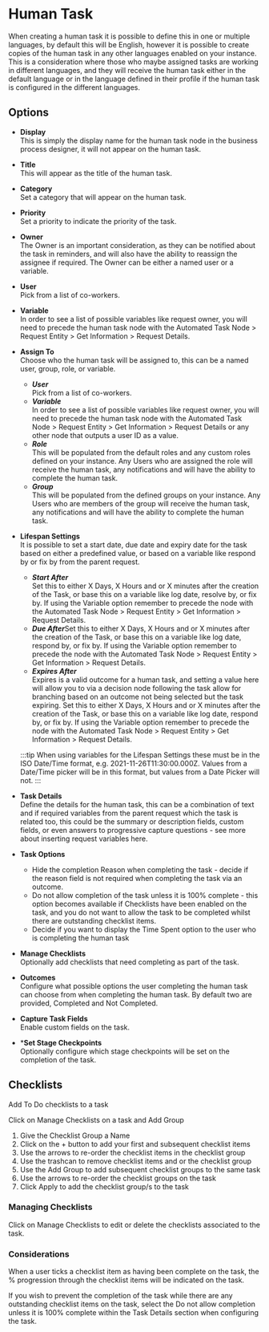 # Human Task
When creating a human task it is possible to define this in one or multiple languages, by default this will be English, however it is possible to create copies of the human task in any other languages enabled on your instance. This is a consideration where those who maybe assigned tasks are working in different languages, and they will receive the human task either in the default language or in the language defined in their profile if the human task is configured in the different languages.

## Options
* **Display**<br>This is simply the display name for the human task node in the business process designer, it will not appear on the human task.
* **Title**<br>This will appear as the title of the human task.
* **Category**<br>Set a category that will appear on the human task.
* **Priority**<br>Set a priority to indicate the priority of the task.
* **Owner**<br>The Owner is an important consideration, as they can be notified about the task in reminders, and will also have the ability to reassign the assignee if required. The Owner can be either a named user or a variable.
* **User**<br>Pick from a list of co-workers.
* **Variable**<br>In order to see a list of possible variables like request owner, you will need to precede the human task node with the Automated Task Node > Request Entity > Get Information > Request Details.
* **Assign To**<br>Choose who the human task will be assigned to, this can be a named user, group, role, or variable.
    * ***User***<br>Pick from a list of co-workers.
    * ***Variable***<br>In order to see a list of possible variables like request owner, you will need to precede the human task node with the Automated Task Node > Request Entity > Get Information > Request Details or any other node that outputs a user ID as a value.
    * ***Role***<br>This will be populated from the default roles and any custom roles defined on your instance. Any Users who are assigned the role will receive the human task, any notifications and will have the ability to complete the human task.
    * ***Group***<br>This will be populated from the defined groups on your instance. Any Users who are members of the group will receive the human task, any notifications and will have the ability to complete the human task.
* **Lifespan Settings**<br>It is possible to set a start date, due date and expiry date for the task based on either a predefined value, or based on a variable like respond by or fix by from the parent request.
    * ***Start After***<br>Set this to either X Days, X Hours and or X minutes after the creation of the Task, or base this on a variable like log date, resolve by, or fix by. If using the Variable option remember to precede the node with the Automated Task Node > Request Entity > Get Information > Request Details.
    * ***Due After***Set this to either X Days, X Hours and or X minutes after the creation of the Task, or base this on a variable like log date, respond by, or fix by. If using the Variable option remember to precede the node with the Automated Task Node > Request Entity > Get Information > Request Details.
    * ***Expires After***<br>Expires is a valid outcome for a human task, and setting a value here will allow you to via a decision node following the task allow for branching based on an outcome not being selected but the task expiring. Set this to either X Days, X Hours and or X minutes after the creation of the Task, or base this on a variable like log date, respond by, or fix by. If using the Variable option remember to precede the node with the Automated Task Node > Request Entity > Get Information > Request Details.

    :::tip
    When using variables for the Lifespan Settings these must be in the ISO Date/Time format, e.g. 2021-11-26T11:30:00.000Z.     Values from a Date/Time picker will be in this format, but values from a Date Picker will not.
    :::

* **Task Details**<br>Define the details for the human task, this can be a combination of text and if required variables from the parent request which the task is related too, this could be the summary or description fields, custom fields, or even answers to progressive capture questions - see more about inserting request variables here.
* **Task Options**<br>
    * Hide the completion Reason when completing the task - decide if the reason field is not required when completing the task via an outcome.
    * Do not allow completion of the task unless it is 100% complete - this option becomes available if Checklists have been enabled on the task, and you do not want to allow the task to be completed whilst there are outstanding checklist items.
    * Decide if you want to display the Time Spent option to the user who is completing the human task
* **Manage Checklists**<br>Optionally add checklists that need completing as part of the task.
* **Outcomes**<br>Configure what possible options the user completing the human task can choose from when completing the human task. By default two are provided, Completed and Not Completed.
* **Capture Task Fields**<br>Enable custom fields on the task.
* ***Set Stage Checkpoints**<br>Optionally configure which stage checkpoints will be set on the completion of the task.

## Checklists
Add To Do checklists to a task

Click on Manage Checklists on a task and Add Group
1. Give the Checklist Group a Name
1. Click on the + button to add your first and subsequent checklist items
1. Use the arrows to re-order the checklist items in the checklist group
1. Use the trashcan to remove checklist items and or the checklist group
1. Use the Add Group to add subsequent checklist groups to the same task
1. Use the arrows to re-order the checklist groups on the task
1. Click Apply to add the checklist group/s to the task

### Managing Checklists
Click on Manage Checklists to edit or delete the checklists associated to the task.

### Considerations
When a user ticks a checklist item as having been complete on the task, the % progression through the checklist items will be indicated on the task.

If you wish to prevent the completion of the task while there are any outstanding checklist items on the task, select the Do not allow completion unless it is 100% complete within the Task Details section when configuring the task.

<!-- https://wiki.hornbill.com/index.php?title=BPM_Human_Tasks-->
<!-- https://wiki.hornbill.com/index.php?title=Checklists -->